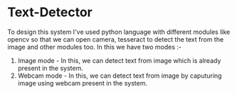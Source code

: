 # Text-Detector 
To design this system I've used python language with different modules like opencv so that we can open camera, tesseract to detect the text from the image and other modules too.
In this we have two modes :-
1) Image mode - In this, we can detect text from image which is already present in the system.
2) Webcam mode - In this, we can detect text from image by caputuring image using webcam present in the system.
   
